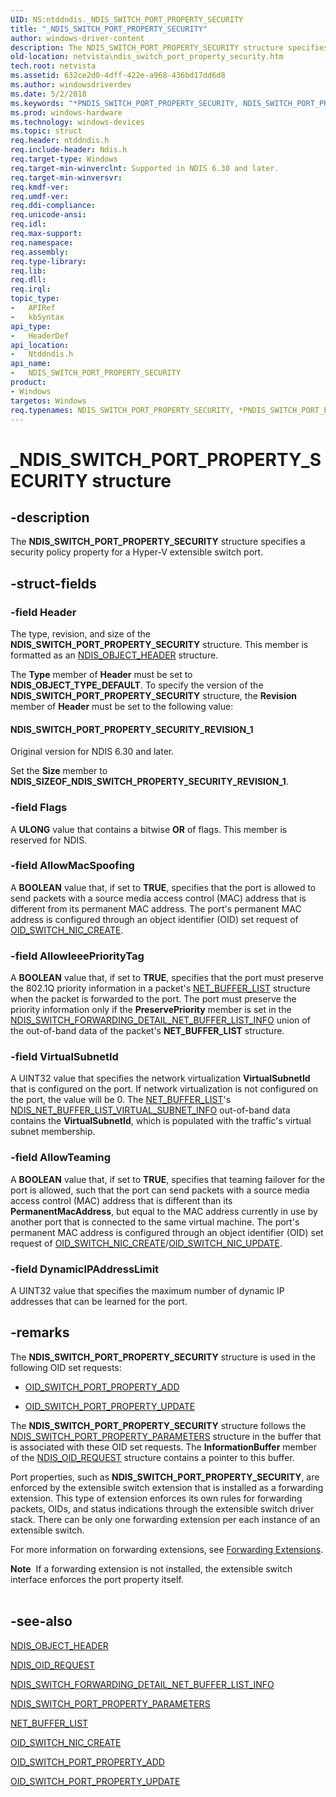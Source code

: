 ```yaml
---
UID: NS:ntddndis._NDIS_SWITCH_PORT_PROPERTY_SECURITY
title: "_NDIS_SWITCH_PORT_PROPERTY_SECURITY"
author: windows-driver-content
description: The NDIS_SWITCH_PORT_PROPERTY_SECURITY structure specifies a security policy property for a Hyper-V extensible switch port.NDIS_SWITCH_PORT_PROPERTY_SECURITY structure specifies a security policy property for a Hyper-V extensible switch port.
old-location: netvista\ndis_switch_port_property_security.htm
tech.root: netvista
ms.assetid: 632ce2d0-4dff-422e-a968-436bd17dd6d8
ms.author: windowsdriverdev
ms.date: 5/2/2018
ms.keywords: "*PNDIS_SWITCH_PORT_PROPERTY_SECURITY, NDIS_SWITCH_PORT_PROPERTY_SECURITY, NDIS_SWITCH_PORT_PROPERTY_SECURITY structure [Network Drivers Starting with Windows Vista], PNDIS_SWITCH_PORT_PROPERTY_SECURITY, PNDIS_SWITCH_PORT_PROPERTY_SECURITY structure pointer [Network Drivers Starting with Windows Vista], _NDIS_SWITCH_PORT_PROPERTY_SECURITY, netvista.ndis_switch_port_property_security, ntddndis/NDIS_SWITCH_PORT_PROPERTY_SECURITY, ntddndis/PNDIS_SWITCH_PORT_PROPERTY_SECURITY"
ms.prod: windows-hardware
ms.technology: windows-devices
ms.topic: struct
req.header: ntddndis.h
req.include-header: Ndis.h
req.target-type: Windows
req.target-min-winverclnt: Supported in NDIS 6.30 and later.
req.target-min-winversvr: 
req.kmdf-ver: 
req.umdf-ver: 
req.ddi-compliance: 
req.unicode-ansi: 
req.idl: 
req.max-support: 
req.namespace: 
req.assembly: 
req.type-library: 
req.lib: 
req.dll: 
req.irql: 
topic_type:
-	APIRef
-	kbSyntax
api_type:
-	HeaderDef
api_location:
-	Ntddndis.h
api_name:
-	NDIS_SWITCH_PORT_PROPERTY_SECURITY
product:
- Windows
targetos: Windows
req.typenames: NDIS_SWITCH_PORT_PROPERTY_SECURITY, *PNDIS_SWITCH_PORT_PROPERTY_SECURITY
---
```


# _NDIS_SWITCH_PORT_PROPERTY_SECURITY structure


## -description



The <b>NDIS_SWITCH_PORT_PROPERTY_SECURITY</b> structure specifies a security policy property for a Hyper-V extensible switch port.




## -struct-fields




### -field Header

The type, revision, and size of the <b>NDIS_SWITCH_PORT_PROPERTY_SECURITY</b> structure. This member is formatted as an <a href="https://msdn.microsoft.com/library/windows/hardware/ff566588">NDIS_OBJECT_HEADER</a> structure.

The <b>Type</b> member of <b>Header</b> must be set to <b>NDIS_OBJECT_TYPE_DEFAULT</b>. To specify the version of the <b>NDIS_SWITCH_PORT_PROPERTY_SECURITY</b> structure, the <b>Revision</b> member of <b>Header</b> must be set to the following value:





#### NDIS_SWITCH_PORT_PROPERTY_SECURITY_REVISION_1

Original version for NDIS 6.30 and later.

Set the <b>Size</b> member to <b>NDIS_SIZEOF_NDIS_SWITCH_PROPERTY_SECURITY_REVISION_1</b>.


### -field Flags

A <b>ULONG</b> value that contains a bitwise <b>OR</b> of flags. This member is reserved for NDIS.


### -field AllowMacSpoofing

A <b>BOOLEAN</b> value that, if set to <b>TRUE</b>,  specifies that the port is allowed to send packets with a source media access control (MAC) address that is different from its permanent MAC address. The port's permanent MAC address is configured through an object identifier (OID) set request of <a href="https://msdn.microsoft.com/library/windows/hardware/hh598263">OID_SWITCH_NIC_CREATE</a>. 


### -field AllowIeeePriorityTag

A <b>BOOLEAN</b> value that, if set to <b>TRUE</b>, specifies that the port must preserve the 802.1Q priority information in a packet's <a href="https://msdn.microsoft.com/library/windows/hardware/ff568388">NET_BUFFER_LIST</a> structure when the packet is forwarded to the port. The port must preserve the priority information only if the <b>PreservePriority</b> member is set in the <a href="https://msdn.microsoft.com/library/windows/hardware/hh598211">NDIS_SWITCH_FORWARDING_DETAIL_NET_BUFFER_LIST_INFO</a> union of the out-of-band data of the packet's <b>NET_BUFFER_LIST</b> structure.


### -field VirtualSubnetId

A UINT32 value that specifies the network virtualization <b>VirtualSubnetId</b> that is configured on the port. If network virtualization is not configured on the port, the value will be 0. The <a href="https://msdn.microsoft.com/library/windows/hardware/ff568388">NET_BUFFER_LIST</a>'s   <a href="https://msdn.microsoft.com/library/windows/hardware/jj614359">NDIS_NET_BUFFER_LIST_VIRTUAL_SUBNET_INFO</a> out-of-band data contains the <b>VirtualSubnetId</b>, which is populated with the traffic's virtual subnet membership.


### -field AllowTeaming

A <b>BOOLEAN</b> value that, if set to <b>TRUE</b>, specifies that teaming failover for the port is allowed, such that the port can send packets with a source media access control (MAC) address that is different than its <b>PermanentMacAddress</b>, but equal to the MAC address currently in use by another port that is connected to the same virtual machine. The port's permanent MAC address is configured through an object identifier (OID) set request of <a href="https://msdn.microsoft.com/library/windows/hardware/hh598263">OID_SWITCH_NIC_CREATE</a>/<a href="https://docs.microsoft.com/windows-hardware/drivers/network/oid-switch-nic-updated">OID_SWITCH_NIC_UPDATE</a>. 


### -field DynamicIPAddressLimit

A UINT32 value that specifies the maximum number of dynamic IP addresses that can be learned for the port.


## -remarks



The <b>NDIS_SWITCH_PORT_PROPERTY_SECURITY</b> structure is used in the following OID set requests: 

<ul>
<li>

<a href="https://msdn.microsoft.com/library/windows/hardware/hh598275">OID_SWITCH_PORT_PROPERTY_ADD</a>


</li>
<li>

<a href="https://msdn.microsoft.com/library/windows/hardware/hh598278">OID_SWITCH_PORT_PROPERTY_UPDATE</a>


</li>
</ul>
The <b>NDIS_SWITCH_PORT_PROPERTY_SECURITY</b> structure follows the <a href="https://msdn.microsoft.com/library/windows/hardware/hh598238">NDIS_SWITCH_PORT_PROPERTY_PARAMETERS</a> structure in the buffer that is associated with these OID set requests. The <b>InformationBuffer</b> member of the <a href="https://msdn.microsoft.com/library/windows/hardware/ff566710">NDIS_OID_REQUEST</a> structure contains a pointer to this buffer.

Port properties, such as <b>NDIS_SWITCH_PORT_PROPERTY_SECURITY</b>, are enforced by the extensible switch extension that is installed as a forwarding extension. This type of extension enforces its own rules for forwarding packets, OIDs, and status indications through the extensible switch driver stack.  There can be only one forwarding extension per each instance of an extensible switch.

For more information on forwarding extensions, see <a href="https://msdn.microsoft.com/7ABBB3F3-66F5-4651-8A5A-94940F3FD82D">Forwarding Extensions</a>.

<div class="alert"><b>Note</b>  If a forwarding extension is not installed, the extensible switch interface enforces the port property itself.</div>
<div> </div>



## -see-also




<b></b>



<a href="https://msdn.microsoft.com/library/windows/hardware/ff566588">NDIS_OBJECT_HEADER</a>



<a href="https://msdn.microsoft.com/library/windows/hardware/ff566710">NDIS_OID_REQUEST</a>



<a href="https://msdn.microsoft.com/library/windows/hardware/hh598211">NDIS_SWITCH_FORWARDING_DETAIL_NET_BUFFER_LIST_INFO</a>



<a href="https://msdn.microsoft.com/library/windows/hardware/hh598238">NDIS_SWITCH_PORT_PROPERTY_PARAMETERS</a>



<a href="https://msdn.microsoft.com/library/windows/hardware/ff568388">NET_BUFFER_LIST</a>



<a href="https://msdn.microsoft.com/library/windows/hardware/hh598263">OID_SWITCH_NIC_CREATE</a>



<a href="https://msdn.microsoft.com/library/windows/hardware/hh598275">OID_SWITCH_PORT_PROPERTY_ADD</a>



<a href="https://msdn.microsoft.com/library/windows/hardware/hh598278">OID_SWITCH_PORT_PROPERTY_UPDATE</a>
 

 

